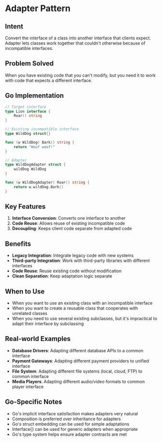# Adapter Pattern

## Intent
Convert the interface of a class into another interface that clients expect. Adapter lets classes work together that couldn't otherwise because of incompatible interfaces.

## Problem Solved
When you have existing code that you can't modify, but you need it to work with code that expects a different interface.

## Go Implementation

```go
// Target interface
type Lion interface {
    Roar() string
}

// Existing incompatible interface
type WildDog struct{}

func (w WildDog) Bark() string {
    return "Woof woof!"
}

// Adapter
type WildDogAdapter struct {
    wildDog WildDog
}

func (w WildDogAdapter) Roar() string {
    return w.wildDog.Bark()
}
```

## Key Features

1. **Interface Conversion**: Converts one interface to another
2. **Code Reuse**: Allows reuse of existing incompatible code
3. **Decoupling**: Keeps client code separate from adapted code

## Benefits

- **Legacy Integration**: Integrate legacy code with new systems
- **Third-party Integration**: Work with third-party libraries with different interfaces
- **Code Reuse**: Reuse existing code without modification
- **Clean Separation**: Keep adaptation logic separate

## When to Use

- When you want to use an existing class with an incompatible interface
- When you want to create a reusable class that cooperates with unrelated classes
- When you need to use several existing subclasses, but it's impractical to adapt their interface by subclassing

## Real-world Examples

- **Database Drivers**: Adapting different database APIs to a common interface
- **Payment Gateways**: Adapting different payment providers to unified interface
- **File System**: Adapting different file systems (local, cloud, FTP) to common interface
- **Media Players**: Adapting different audio/video formats to common player interface

## Go-Specific Notes

- Go's implicit interface satisfaction makes adapters very natural
- Composition is preferred over inheritance for adapters
- Go's struct embedding can be used for simple adaptations
- Interface{} can be used for generic adapters when appropriate
- Go's type system helps ensure adapter contracts are met
